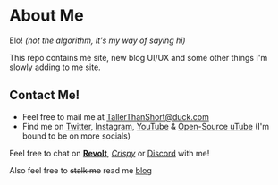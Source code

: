 # About Me
Elo! *(not the algorithm, it's my way of saying hi)*

This repo contains me site, new blog UI/UX and some other things I'm slowly adding to me site.

## Contact Me!
- Feel free to mail me at [TallerThanShort@duck.com](mailto:TallerThanShort@duck.com)
- Find me on [Twitter](https://twitter.com/TallrThanShort), [Instagram](https://instagram.com/TallrThanShort), [YouTube](https://youtube.com/@TallrThanShort) & [Open-Source uTube](https://common-codes.github.io/uTube/c/#user=TallerThanShort) (I'm bound to be on more socials)

Feel free to chat on [**Revolt**](https://app.revolt.chat/invite/E1GKAxh8), [*Crispy*](https://crispychat.tech/app/invite?code=creak) or [Discord](https://discord.gg/YEvpRE2Gjt) with me!

Also feel free to ~~stalk me~~ read me [blog](https://TallerThanShort.is-a.dev/blog)
